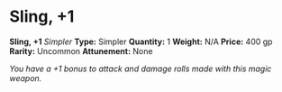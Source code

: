# Sling, +1

**Sling, +1**
_Simpler_
**Type:** Simpler
**Quantity:** 1
**Weight:** N/A
**Price:** 400 gp
**Rarity:** Uncommon
**Attunement:** None

*You have a +1 bonus to attack and damage rolls made with this magic weapon.*